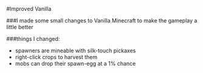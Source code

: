 #Improved Vanilla

###I made some small changes to Vanilla Minecraft to make the gameplay a little better

###things I changed:

  - spawners are mineable with silk-touch pickaxes
  - right-click crops to harvest them
  - mobs can drop their spawn-egg at a 1% chance